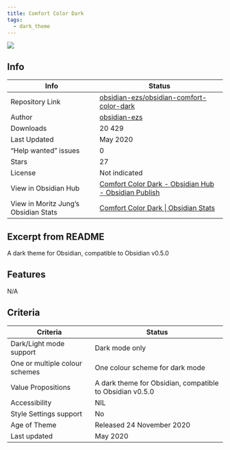 ```yaml
---
title: Comfort Color Dark
tags:
  - dark_theme
---
```


<img src="https://raw.githubusercontent.com/obsidian-ezs/obsidian-comfort-color-dark/refs/heads/master/screencap.png">

## Info

|Info|Status|
|---|---|
|Repository Link|[obsidian-ezs/obsidian-comfort-color-dark](https://github.com/obsidian-ezs/obsidian-comfort-color-dark)|
|Author|[obsidian-ezs](https://github.com/obsidian-ezs)|
|Downloads|20 429|
|Last Updated|May 2020|
|“Help wanted” issues|0|
|Stars|27|
|License|Not indicated|
|View in Obsidian Hub|[Comfort Color Dark \- Obsidian Hub \- Obsidian Publish](https://publish.obsidian.md/hub/02+-+Community+Expansions/02.05+All+Community+Expansions/Themes/Comfort+color+dark)|
|View in Moritz Jung’s Obsidian Stats|[Comfort Color Dark \| Obsidian Stats](https://www.moritzjung.dev/obsidian-stats/themes/comfort-color-dark/)|

## Excerpt from README

A dark theme for Obsidian, compatible to Obsidian v0.5.0

## Features

N/A

## Criteria

|Criteria|Status|
|---|---|
|Dark/Light mode support|Dark mode only|
|One or multiple colour schemes|One colour scheme for dark mode|
|Value Propositions|A dark theme for Obsidian, compatible to Obsidian v0.5.0|
|Accessibility|NIL|
|Style Settings support|No|
|Age of Theme|Released 24 November 2020|
|Last updated|May 2020|
